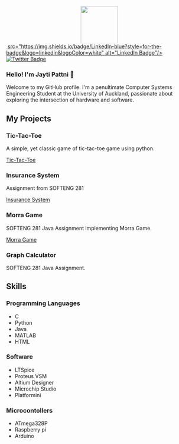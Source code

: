 <div id="header" align="center">
  <img src="https://media.giphy.com/media/SHjOSDkKZ18qOHA5B5/giphy.gif" width="100"/>
</div>

<div id="badges">
  <a href="https://www.linkedin.com/in/jayti-pattni?utm_source=share&utm_campaign=share_via&utm_content=profile&utm_medium=android_app">
    <img style="text-align: center;"> src="https://img.shields.io/badge/LinkedIn-blue?style=for-the-badge&logo=linkedin&logoColor=white" alt="LinkedIn Badge"/>
  </a>
  <a href="your-twitter-URL">
    <img src="https://img.shields.io/badge/Twitter-blue?style=for-the-badge&logo=twitter&logoColor=white" alt="Twitter Badge"/>
  </a>
</div>

### Hello! I'm Jayti Pattni 👋

Welcome to my GitHub profile. I'm a penultimate Computer Systems Engineering Student at the University of Auckland, passionate about exploring the intersection of hardware and software.

## My Projects

### Tic-Tac-Toe
A simple, yet classic game of tic-tac-toe game using python. 

[Tic-Tac-Toe](https://github.com/CuriousChronicles/Tic-Tac-Toe)
### Insurance System
Assignment from SOFTENG 281 

[Insurance System](https://github.com/CuriousChronicles/softeng281-Insurance-System)

### Morra Game
SOFTENG 281 Java Assignment implementing Morra Game.

[Morra Game](https://github.com/CuriousChronicles/softeng281-Morra)

### Graph Calculator
SOFTENG 281 Java Assignment.

## Skills
### Programming Languages
- C
- Python
- Java
- MATLAB
- HTML

### Software
- LTSpice
- Proteus VSM
- Altium Designer
- Microchip Studio
- Platformini

### Microcontollers
- ATmega328P
- Raspberry pi
- Arduino
